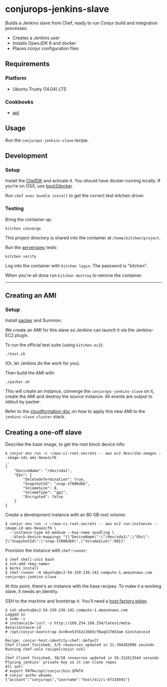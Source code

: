 # conjurops-jenkins-slave

Builds a Jenkins slave from Chef, ready to run Conjur build and integration processes.

* Creates a Jenkins user
* Installs OpenJDK 6 and docker
* Places conjur configuration files

## Requirements

### Platform

* Ubuntu Trusty (14.04) LTS

### Cookbooks

* [apt](https://github.com/opscode-cookbooks/apt)

## Usage

Run the `conjurops-jenkins-slave` recipe.

## Development

### Setup

Install the [ChefDK](https://downloads.chef.io/chef-dk/) and activate it. You should have docker running locally.
If you're on OSX, use [boot2docker](https://github.com/boot2docker/osx-installer/releases).

Run `chef exec bundle install` to get the correct test-kitchen driver.

### Testing

Bring the container up:

```
kitchen converge
```

This project directory is shared into the container at `/home/kitchen/project`.

Run the [serverspec](http://serverspec.org) tests:

```
kitchen verify
```

Log into the container with `kitchen login`. The password is "kitchen".

When you're all done run `kitchen destroy` to remove the container.

---

## Creating an AMI

### Setup

Install [packer](https://www.packer.io/) and Summon.

We create an AMI for this slave so Jenkins can launch it via the Jenkins-EC2 plugin.

To run the official test suite (using `kitchen-ec2`):

```
./test.sh
```

(Or, let Jenkins do the work for you).

Then build the AMI with:

```
./packer.sh
```

This will create an instance, converge the `conjurops-jenkins-slave` on it,
create the AMI and destroy the source instance. All events are output to stdout
by packer.

Refer to the [cloudformation doc](cloudformation/README.md) on how to apply
this new AMI to the `jenkins-slave-cluster` stack.

## Creating a one-off slave

Describe the base image, to get the root block device info:

    $ conjur env run -c ~/aws-ci-root.secrets -- aws ec2 describe-images --image-ids ami-9eaa1cf6
    ..
    {
        "DeviceName": "/dev/sda1",
        "Ebs": {
            "DeleteOnTermination": true,
            "SnapshotId": "snap-1f806dbb",
            "VolumeSize": 8,
            "VolumeType": "gp2",
            "Encrypted": false
        }
    }

Create a development instance with an 80 GB root volume:

    $ conjur env run -c ~/aws-ci-root.secrets -- aws ec2 run-instances --image-id ami-9eaa1cf6 \
      --instance-type m3.medium --key-name spudling \
      --block-device-mappings "{\"DeviceName\":\"/dev/sda1\",\"Ebs\":{\"SnapshotId\":\"snap-1f806dbb\",\"VolumeSize\":80}}"

Provision the instance with `chef-runner`:

    $ chef shell-init bash
    $ ssh-add <key-name>
    $ berks install
    $ chef-runner -H ubuntu@ec2-54-159-236-142.compute-1.amazonaws.com conjurops-jenkins-slave

At this point, there's an instance with the base recipes. To make it a working slave, it needs an identity.

SSH to the machine and bootstrap it. You'll need a [host factory token](http://developer.conjur.net/reference/services/host_factory).

    $ ssh ubuntu@ec2-54-159-236-142.compute-1.amazonaws.com
    Logged in
    $ sudo -i
    # instanceid=`curl -s http://169.254.169.254/latest/meta-data/instance-id`
    # /opt/conjur-bootstrap 3vn0ve53tb2x3k03cf6wq537m53am $instanceid
    ...
    Recipe: conjur-host-identity-chef::default
    Chef Client finished, 3/5 resources updated in 21.394282096 seconds
    Running chef-solo recipe[conjur-ssh]
    ...
    Chef Client finished, 38/58 resources updated in 26.312613544 seconds
    Placing jenkins' private key so it can clone repos
    All set!
    # export PATH=/opt/conjur/bin:$PATH
    # conjur authn whoami
    {"account":"conjurops","username":"host/ec2/i-6f316591"}